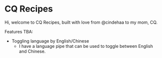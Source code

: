 # CQ Recipes

Hi, welcome to CQ Recipes, built with love from @cindehaa to my mom, CQ. 

Features TBA:
- Toggling language by English/Chinese
  - I have a language pipe that can be used to toggle between English and Chinese.